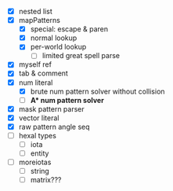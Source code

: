 * [x] nested list
* [x] mapPatterns
    * [x] special: escape & paren
    * [x] normal lookup
    * [x] per-world lookup
        * [ ] limited great spell parse
* [x] myself ref
* [x] tab & comment
* [x] num literal
    * [x] brute num pattern solver without collision
    * [ ] **A\* num pattern solver**
* [x] mask pattern parser
* [x] vector literal
* [x] raw pattern angle seq
* [ ] hexal types
    * [ ] iota
    * [ ] entity
* [ ] moreiotas
    * [ ] string
    * [ ] matrix???
